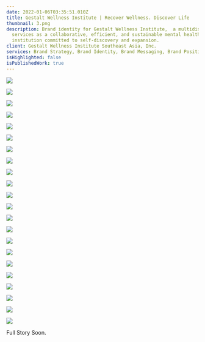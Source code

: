 ```yaml
---
date: 2022-01-06T03:35:51.010Z
title: Gestalt Wellness Institute | Recover Wellness. Discover Life
thumbnail: 3.png
description: Brand identity for Gestalt Wellness Institute,  a multidisciplinary
  services as a collaborative, efficient, and sustainable mental health
  institution committed to self-discovery and expansion.
client: Gestalt Wellness Institute Southeast Asia, Inc.
services: Brand Strategy, Brand Identity, Brand Messaging, Brand Positioning
isHighlighted: false
isPublishedWork: true
---
```

![](ads-poster.png)

![](4.png)

![](6.png)

![](7.png)

![](8.png)

![](9.png)

![](10.png)

![](11.png)

![](12.png)

![](13.png)

![](14.png)

![](15.png)

![](16.png)

![](17.png)

![](18.png)

![](19.png)

![](20.png)

![](brand-guidelines.png)

![](25.png)

![](27.png)

![](28.png)

![](lanyard_id_badge_mockup_22.jpg)





Full Story Soon.